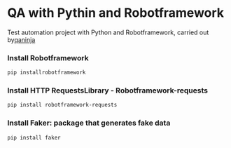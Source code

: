 # QA with Pythin and Robotframework
Test automation project with Python and Robotframework, carried out by[qaninja](https://qaninja.academy)

### Install Robotframework
```sh
pip installrobotframework
```

### Install HTTP RequestsLibrary - Robotframework-requests
```sh
pip install robotframework-requests
```

### Install Faker: package that generates fake data
```sh
pip install faker
```
